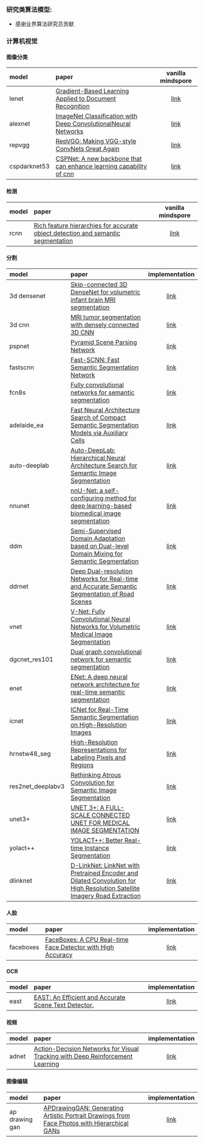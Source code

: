 ### 研究类算法模型:
- 感谢业界算法研究员贡献

### 计算机视觉
#### 图像分类
| model | paper | vanilla mindspore | 
:-     | :-        | :-:   
| lenet | [Gradient-Based Learning Applied to Document Recognition](https://ieeexplore.ieee.org/document/726791) | [link](https://gitee.com/mindspore/models/tree/master/research/cv/lenet)
| alexnet | [ImageNet Classification with Deep ConvolutionalNeural Networks](https://papers.nips.cc/paper_files/paper/2012/hash/c399862d3b9d6b76c8436e924a68c45b-Abstract.html) | [link](https://gitee.com/mindspore/models/tree/master/research/cv/Alexnet)
| repvgg         |   [RepVGG: Making VGG-style ConvNets Great Again](https://arxiv.org/abs/2101.03697)  |  [link](https://gitee.com/mindspore/models/tree/master/research/cv/repvgg)           |
| cspdarknet53 | [CSPNet: A new backbone that can enhance learning capability of cnn](https://arxiv.org/abs/1911.11929) | [link](https://gitee.com/mindspore/models/tree/master/research/cv/cspdarknet53)


#### 检测
| model | paper | vanilla mindspore | 
:-     | :-        | :-:   
| rcnn | [Rich feature hierarchies for accurate object detection and semantic segmentation](https://arxiv.org/abs/1311.2524) | [link](https://gitee.com/mindspore/models/tree/master/research/cv/rcnn)


#### 分割
| model | paper | implementation | 
:-     | :-        | :-:   
| 3d densenet         |   [Skip-connected 3D DenseNet for volumetric infant brain MRI segmentation](https://www.sciencedirect.com/science/article/abs/pii/S1746809419301946)  |  [link](https://gitee.com/mindspore/models/tree/master/research/cv/3D_DenseNet)           |
| 3d cnn         |   [MRI tumor segmentation with densely connected 3D CNN](https://arxiv.org/abs/1802.02427)  |  [link](https://gitee.com/mindspore/models/tree/master/research/cv/3dcnn)           |   
| pspnet | [Pyramid Scene Parsing Network](https://arxiv.org/abs/1612.01105) | [link](https://gitee.com/mindspore/models/tree/master/research/cv/PSPNet) |
| fastscnn | [Fast-SCNN: Fast Semantic Segmentation Network](https://arxiv.org/abs/1902.04502)  | [link](https://gitee.com/mindspore/models/tree/master/research/cv/fastscnn)
| fcn8s | [Fully convolutional networks for semantic segmentation](https://arxiv.org/abs/1411.4038) | [link](https://gitee.com/mindspore/models/tree/master/research/cv/FCN8s)
| adelaide_ea | [Fast Neural Architecture Search of Compact Semantic Segmentation Models via Auxiliary Cells](https://arxiv.org/abs/1810.10804) | [link](https://gitee.com/mindspore/models/tree/master/research/cv/adelaide_ea)
| auto-deeplab | [Auto-DeepLab: Hierarchical Neural Architecture Search for Semantic Image Segmentation](https://arxiv.org/abs/1901.02985v2) | [link](https://gitee.com/mindspore/models/tree/master/research/cv/Auto-DeepLab)
| nnunet | [nnU-Net: a self-configuring method for deep learning-based biomedical image segmentation](https://www.nature.com/articles/s41592-020-01008-z) | [link](https://gitee.com/mindspore/models/tree/master/research/cv/nnUNet) |
| ddm | [Semi-Supervised Domain Adaptation based on Dual-level Domain Mixing for Semantic Segmentation](https://arxiv.org/abs/2103.04705) | [link](https://gitee.com/mindspore/models/tree/master/research/cv/DDM)
| ddrnet | [Deep Dual-resolution Networks for Real-time and Accurate Semantic Segmentation of Road Scenes](https://arxiv.org/abs/2101.06085) | [link](https://gitee.com/mindspore/models/tree/master/research/cv/DDRNet) |
| vnet | [V-Net: Fully Convolutional Neural Networks for Volumetric Medical Image Segmentation](https://arxiv.org/abs/1606.04797) | [link](https://gitee.com/mindspore/models/tree/master/research/cv/vnet)
| dgcnet_res101 | [Dual graph convolutional network for semantic segmentation](https://arxiv.org/abs/1909.06121v3) | [link](https://gitee.com/mindspore/models/tree/master/research/cv/dgcnet_res101)
| enet | [ENet: A deep neural network architecture for real-time semantic segmentation](https://arxiv.org/abs/1606.02147) | [link](https://gitee.com/mindspore/models/tree/master/research/cv/E-NET)
| icnet | [ICNet for Real-Time Semantic Segmentation on High-Resolution Images](https://arxiv.org/abs/1704.08545) | [link](https://gitee.com/mindspore/models/tree/master/research/cv/ICNet)
| hrnetw48_seg | [High-Resolution Representations for Labeling Pixels and Regions](https://arxiv.org/abs/1904.04514)  |[link](https://gitee.com/mindspore/models/tree/master/research/cv/HRNetW48_seg)
| res2net_deeplabv3| [Rethinking Atrous Convolution for Semantic Image Segmentation](https://arxiv.org/abs/1706.05587) | [link](https://gitee.com/mindspore/models/tree/master/research/cv/res2net_deeplabv3)
| unet3+ | [UNET 3+: A FULL-SCALE CONNECTED UNET FOR MEDICAL IMAGE SEGMENTATION](https://arxiv.org/abs/2004.08790) | [link](https://gitee.com/mindspore/models/tree/master/research/cv/UNet3+)
| yolact++ | [YOLACT++: Better Real-time Instance Segmentation](https://arxiv.org/abs/1912.06218) | [link](https://gitee.com/mindspore/models/tree/master/research/cv/Yolact++)
| dlinknet | [D-LinkNet: LinkNet with Pretrained Encoder and Dilated Convolution for High Resolution Satellite Imagery Road Extraction](https://openaccess.thecvf.com/content_cvpr_2018_workshops/papers/w4/Zhou_D-LinkNet_LinkNet_With_CVPR_2018_paper.pdf) | [link](https://gitee.com/mindspore/models/tree/master/research/cv/dlinknet)


#### 人脸
| model | paper | implementation | 
:-     | :-      | :-:    
| faceboxes        |   [FaceBoxes: A CPU Real-time Face Detector with High Accuracy](https://arxiv.org/abs/1708.05234)  |  [link](https://gitee.com/mindspore/models/tree/master/research/cv/faceboxes)           |


#### OCR
| model | paper | implementation | 
:-    | :-     | :-:    
| east        |   [EAST: An Efficient and Accurate Scene Text Detector.](https://arxiv.org/abs/1704.03155)  |  [link](https://gitee.com/mindspore/models/tree/master/research/cv/east)           |


#### 视频

| model | paper | implementation | 
:-    | :-       | :-:    
| adnet         |   [Action-Decision Networks for Visual Tracking with Deep Reinforcement Learning](https://openaccess.thecvf.com/content_cvpr_2017/papers/Yun_Action-Decision_Networks_for_CVPR_2017_paper.pdf)  |  [link](https://gitee.com/mindspore/models/tree/master/research/cv/ADNet)           |


#### 图像编辑


| model | paper | implementation | 
:-     | :-       | :-:    
| ap drawing gan         |   [APDrawingGAN: Generating Artistic Portrait Drawings from Face Photos with Hierarchical GANs](https://openaccess.thecvf.com/content_CVPR_2019/html/Yi_APDrawingGAN_Generating_Artistic_Portrait_Drawings_From_Face_Photos_With_Hierarchical_CVPR_2019_paper.html)  |  [link](https://gitee.com/mindspore/models/tree/master/research/cv/APDrawingGAN)  


